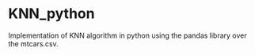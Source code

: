 # KNN_python
Implementation of KNN algorithm in python using the pandas library over the mtcars.csv.

